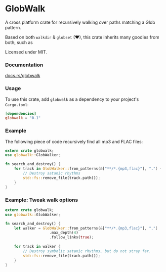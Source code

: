 # GlobWalk #
A cross platform crate for recursively walking over paths matching a Glob pattern.

Based on both `walkdir` &️ `globset` (❤), this crate inherits many goodies from both, such as 

Licensed under MIT.

### Documentation ###

[docs.rs/globwalk](https://docs.rs/globwalk/)

### Usage ###

To use this crate, add `globwalk` as a dependency to your project's `Cargo.toml`:

```toml
[dependencies]
globwalk = "0.1"
```

### Example ###

The following piece of code recursively find all mp3 and FLAC files:

```rust
extern crate globwalk;
use globwalk::GlobWalker;

fn search_and_destroy() {
    for track in GlobWalker::from_patterns(&["**/*.{mp3,flac}"], ".") {
        // Destroy satanic rhythms
        std::fs::remove_file(track.path()); 
    }
}
```


### Example: Tweak walk options

```rust
extern crate globwalk;
use globwalk::GlobWalker;

fn search_and_destroy() {
    let walker = GlobWalker::from_patterns(&["**/*.{mp3,flac}"], ".")
                    .max_depth(4)
                    .follow_links(true);
                    
    for track in walker {
        // Destroy symbolic satanic rhythms, but do not stray far.
        std::fs::remove_file(track.path()); 
    }
}
```